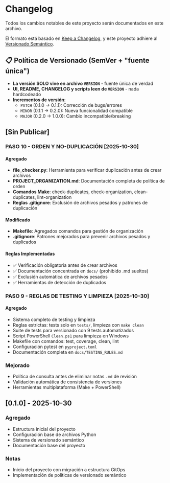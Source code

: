 # Changelog

Todos los cambios notables de este proyecto serán documentados en este archivo.

El formato está basado en [Keep a Changelog](https://keepachangelog.com/es/1.0.0/),
y este proyecto adhiere al [Versionado Semántico](https://semver.org/lang/es/).

## 📋 Política de Versionado (SemVer + "fuente única")

- **La versión SOLO vive en archivo `VERSION`** - fuente única de verdad
- **UI, README, CHANGELOG y scripts leen de `VERSION`** - nada hardcodeado
- **Incrementos de versión**:
  - `PATCH` (0.1.0 → 0.1.1): Corrección de bugs/errores
  - `MINOR` (0.1.1 → 0.2.0): Nueva funcionalidad compatible
  - `MAJOR` (0.2.0 → 1.0.0): Cambio incompatible/breaking

## [Sin Publicar]

### PASO 10 - ORDEN Y NO-DUPLICACIÓN [2025-10-30]
#### Agregado
- **file_checker.py**: Herramienta para verificar duplicación antes de crear archivos
- **PROJECT_ORGANIZATION.md**: Documentación completa de política de orden
- **Comandos Make**: check-duplicates, check-organization, clean-duplicates, lint-organization
- **Reglas .gitignore**: Exclusión de archivos pesados y patrones de duplicación

#### Modificado
- **Makefile**: Agregados comandos para gestión de organización
- **.gitignore**: Patrones mejorados para prevenir archivos pesados y duplicados

#### Reglas Implementadas
- ✅ Verificación obligatoria antes de crear archivos
- ✅ Documentación concentrada en `docs/` (prohibido .md sueltos)
- ✅ Exclusión automática de archivos pesados
- ✅ Herramientas de detección de duplicados

### PASO 9 - REGLAS DE TESTING Y LIMPIEZA [2025-10-30]
#### Agregado
- Sistema completo de testing y limpieza
- Reglas estrictas: tests solo en `tests/`, limpieza con `make clean`
- Suite de tests para versionado con 9 tests automatizados
- Script PowerShell `Clean.ps1` para limpieza en Windows
- Makefile con comandos: test, coverage, clean, lint
- Configuración pytest en `pyproject.toml`
- Documentación completa en `docs/TESTING_RULES.md`

### Mejorado  
- Política de consulta antes de eliminar notas `.md` de revisión
- Validación automática de consistencia de versiones
- Herramientas multiplataforma (Make + PowerShell)

## [0.1.0] - 2025-10-30

### Agregado
- Estructura inicial del proyecto
- Configuración base de archivos Python
- Sistema de versionado semántico
- Documentación base del proyecto

### Notas
- Inicio del proyecto con migración a estructura GitOps
- Implementación de políticas de versionado semántico